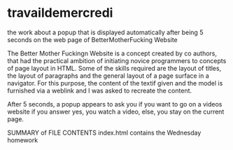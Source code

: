 # travaildemercredi
the work about a popup that is displayed automatically after being 5 seconds on the web page of BetterMotherFucking Website

The Better Mother Fuckingn Website is a concept created by co authors, that had the practical ambition of initiating novice programmers to concepts of page layout in HTML. Some of the skills required are the layout of titles, the layout of paragraphs and the general layout of a page surface in a navigator.
For this purpose, the content of the textif given and the model is furnished via a weblink and I was asked to recreate the content. 

After 5 seconds, a popup appears to ask you if you want to go on a videos website if you answer yes, you watch a video, else, you stay on the current page.

SUMMARY of FILE CONTENTS
index.html contains the Wednesday homework

